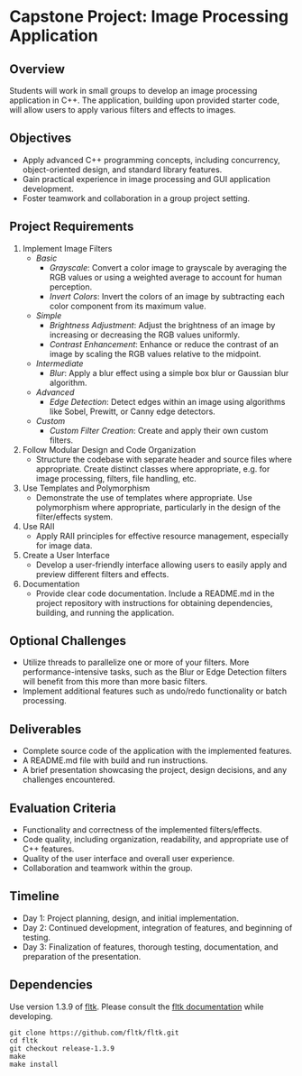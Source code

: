 # Capstone Project: Image Processing Application

## Overview
Students will work in small groups to develop an image processing application in C++. The application, building upon provided starter code, will allow users to apply various filters and effects to images.

## Objectives
- Apply advanced C++ programming concepts, including concurrency, object-oriented design, and standard library features.
- Gain practical experience in image processing and GUI application development.
- Foster teamwork and collaboration in a group project setting.

## Project Requirements
1. Implement Image Filters
    - *Basic*
        - *Grayscale*: Convert a color image to grayscale by averaging the RGB values or using a weighted average to account for human perception.
        - *Invert Colors*: Invert the colors of an image by subtracting each color component from its maximum value.
    - *Simple*
        - *Brightness Adjustment*: Adjust the brightness of an image by increasing or decreasing the RGB values uniformly.
        - *Contrast Enhancement*: Enhance or reduce the contrast of an image by scaling the RGB values relative to the midpoint.
    - *Intermediate*
        - *Blur*: Apply a blur effect using a simple box blur or Gaussian blur algorithm.
    - *Advanced*
        - *Edge Detection*: Detect edges within an image using algorithms like Sobel, Prewitt, or Canny edge detectors.
    - *Custom*
        - *Custom Filter Creation*: Create and apply their own custom filters.
2. Follow Modular Design and Code Organization
    - Structure the codebase with separate header and source files where appropriate. Create distinct classes where appropriate, e.g. for image processing, filters, file handling, etc.
3. Use Templates and Polymorphism
    - Demonstrate the use of templates where appropriate. Use polymorphism where appropriate, particularly in the design of the filter/effects system.
4. Use RAII
    - Apply RAII principles for effective resource management, especially for image data.
5. Create a User Interface
    - Develop a user-friendly interface allowing users to easily apply and preview different filters and effects.
6. Documentation
    - Provide clear code documentation. Include a README.md in the project repository with instructions for obtaining dependencies, building, and running the application.

## Optional Challenges
- Utilize threads to parallelize one or more of your filters. More performance-intensive tasks, such as the Blur or Edge Detection filters will benefit from this more than more basic filters.
- Implement additional features such as undo/redo functionality or batch processing.

## Deliverables
- Complete source code of the application with the implemented features.
- A README.md file with build and run instructions.
- A brief presentation showcasing the project, design decisions, and any challenges encountered.

## Evaluation Criteria
- Functionality and correctness of the implemented filters/effects.
- Code quality, including organization, readability, and appropriate use of C++ features.
- Quality of the user interface and overall user experience.
- Collaboration and teamwork within the group.

## Timeline
- Day 1: Project planning, design, and initial implementation.
- Day 2: Continued development, integration of features, and beginning of testing.
- Day 3: Finalization of features, thorough testing, documentation, and preparation of the presentation.

## Dependencies
Use version 1.3.9 of [fltk](https://github.com/fltk/fltk). Please consult the [fltk documentation](https://www.fltk.org/doc-1.3) while developing.

```
git clone https://github.com/fltk/fltk.git
cd fltk
git checkout release-1.3.9
make
make install
```
